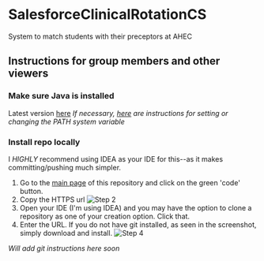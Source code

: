 # SalesforceClinicalRotationCS
System to match students with their preceptors at AHEC

## Instructions for group members and other viewers
### Make sure Java is installed
Latest version [here](https://www.oracle.com/java/technologies/downloads/#jdk23-linux)
*If necessary, [here](https://www.java.com/en/download/help/path.html) are instructions for setting or changing the PATH system variable*

### Install repo locally
I *HIGHLY* recommend using IDEA as your IDE for this--as it makes committing/pushing much simpler.
1. Go to the [main page](https://github.com/tayylorwillis/SalesforceClinicalRotationCS) of this repository and click on the green 'code' button.
2. Copy the HTTPS url
![Step 2](https://github.com/user-attachments/assets/c1bf3bc4-84a3-4f2d-9f87-9a6f8eb2989f)
3. Open your IDE (I'm using IDEA) and you may have the option to clone a repository as one of your creation option. Click that.
4. Enter the URL. If you do not have git installed, as seen in the screenshot, simply download and install.
![Step 4](https://github.com/user-attachments/assets/f194ad44-b1ba-424a-87cf-9727e2ecfe63)

*Will add git instructions here soon*
